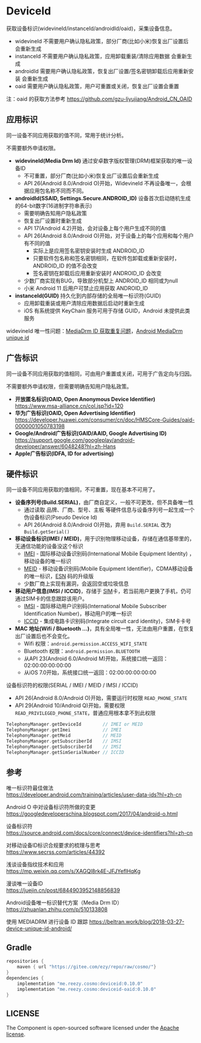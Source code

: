 # DeviceId

获取设备标识(widevineId/instanceId/androidId/oaid)，采集设备信息。 

- widevineId 不需要用户确认隐私政策，部分厂商(比如小米)恢复出厂设置后 会重新生成
- instanceId 不需要用户确认隐私政策，应用卸载重装/清除应用数据 会重新生成
- androidId 需要用户确认隐私政策，恢复出厂设置/签名密钥卸载后应用重新安装 会重新生成
- oaid 需要用户确认隐私政策，用户可重置或关闭，恢复出厂设置会重置
 

注：oaid 的获取方法参考 https://github.com/gzu-liyujiang/Android_CN_OAID
 
## 应用标识

同一设备不同应用获取的值不同，常用于统计分析。

不需要额外申请权限。

- **widevineId(Media Drm Id)** 通过安卓数字版权管理(DRM)框架获取的唯一设备ID
  - 不可重置，部分厂商(比如小米)恢复出厂设置后会重新生成
  - API 26(Android 8.0/Android O)开始，WidevineId 不再设备唯一，会根据应用包名称不同而不同。 
- **androidId(SSAID, Settings.Secure.ANDROID_ID)** 设备首次启动随机生成的64-bit数字(16进制字符串表示)
  - 需要明确告知用户隐私政策
  - 恢复出厂设置时重新生成
  - API 17(Android 4.2)开始，会对设备上每个用户生成不同的值
  - API 26(Android 8.0/Android O)开始，对于设备上的每个应用和每个用户有不同的值
    - 实际上是应用签名密钥安装时生成 ANDROID_ID
    - 只要软件包名称和签名密钥相同，在软件包卸载或重新安装时，ANDROID_ID 的值不会改变
    - 签名密钥在卸载后应用重新安装时 ANDROID_ID 会改变
  - 少数厂商实现有BUG，导致部分机型上 ANDROID_ID 相同或为null
  - 小米 Android 11 后用户可禁止应用获取 ANDROID_ID
- **instanceId(GUID)** 持久化到内部存储的全局唯一标识符(GUID) 
  - 应用卸载重装或用户清除应用数据后启动时重新生成 
  - iOS 有系统提供 KeyChain 服务可用于存储 GUID，Android 未提供此类服务



widevineId 唯一性问题：[MediaDrm ID 获取重复问题](https://developer.huawei.com/consumer/cn/forum/topic/0209123096367088175)，[Android MediaDrm unique id](https://stackoverflow.com/questions/67396257/android-mediadrm-unique-id)

## 广告标识

同一设备不同应用获取的值相同，可由用户重置或关闭，可用于广告定向与归因。

不需要额外申请权限，但需要明确告知用户隐私政策。

- **开放匿名标识(OAID, Open Anonymous Device Identifier)**   
  https://www.msa-alliance.cn/col.jsp?id=120
- **华为广告标识(OAID, Open Advertising Identifier)**   
  https://developer.huawei.com/consumer/cn/doc/HMSCore-Guides/oaid-0000001050783198
- **Google/Android广告标识(GAID/AAID, Google Advertising ID)**   
  https://support.google.com/googleplay/android-developer/answer/6048248?hl=zh-Hans
- **Apple广告标识(IDFA, ID for advertising)**   



## 硬件标识


同一设备不同应用获取的值相同，不可重置，现在基本不可用了。


- **设备序列号(Build.SERIAL)**，由厂商自定义，一般不可更改，但不具备唯一性
  - 通过读取 品牌、厂商、型号、主板 等硬件信息与设备序列号一起生成一个伪设备标识(Pseudo Device Id)
  - API 26(Android 8.0/Android O)开始，弃用 `Build.SERIAL` 改为 `Build.getSerial()`
- **移动设备标识(IMEI / MEID)**，用于识别物理移动设备，存储在通信基带里的，无通信功能的设备没这个标识
  - [IMEI](https://zh.wikipedia.org/wiki/IMEI) - 国际移动设备识别码(International Mobile Equipment Identity) ，移动设备的唯一标识
  - [MEID](https://zh.wikipedia.org/wiki/MEID) - 移动设备识别码(Mobile Equipment Identifier)，CDMA移动设备的唯一标识，[ESN](https://zh.wikipedia.org/wiki/ESN) 码的升级版
  - 少数厂商上实现有漏洞，会返回空或垃圾信息
- **移动用户信息(IMSI / ICCID)**，存储于 [SIM](https://zh.wikipedia.org/wiki/SIM)卡，若当前用户更换了手机，仍可通过SIM卡的信息跟踪该用户。
  - [IMSI](https://zh.wikipedia.org/wiki/IMSI) - 国际移动用户识别码(International Mobile Subscriber Identification Number)，移动用户的唯一标识
  - [ICCID](https://baike.baidu.com/item/iccid/5181544) - 集成电路卡识别码(Integrate circuit card identity)，SIM卡卡号
- **MAC 地址(Wifi / Bluetooth ...)**，具有全局唯一性，无法由用户重置，在恢复出厂设置后也不会变化。
  - Wifi 权限：`android.permission.ACCESS_WIFI_STATE`
  - Bluetooth 权限：`android.permission.BLUETOOTH`
  - 从API 23(Android 6.0/Android M)开始，系统接口统一返回：02:00:00:00:00:00
  - 从iOS 7.0开始，系统接口统一返回：02:00:00:00:00:00


设备标识符的权限(SERIAL / IMEI / MEID / IMSI / ICCID)

- API 26(Android 8.0/Android O)开始，需要运行时权限 `READ_PHONE_STATE`
- API 29(Android 10/Android Q)开始，需要权限 `READ_PRIVILEGED_PHONE_STATE`，普通应用根本拿不到此权限


```kotlin
TelephonyManager.getDeviceId        // IMEI or MEID
TelephonyManager.getImei            // IMEI
TelephonyManager.getMeid            // MEID
TelephonyManager.getSubscriberId    // IMSI
TelephonyManager.getSubscriberId    // IMSI
TelephonyManager.getSimSerialNumber // ICCID
```




## 参考 

唯一标识符最佳做法    
https://developer.android.com/training/articles/user-data-ids?hl=zh-cn

Android O 中对设备标识符所做的变更   
https://googledeveloperschina.blogspot.com/2017/04/android-o.html

设备标识符   
https://source.android.com/docs/core/connect/device-identifiers?hl=zh-cn
 

对移动设备ID标识合规要求的梳理与思考   
https://www.secrss.com/articles/44392

浅谈设备指纹技术和应用   
https://mp.weixin.qq.com/s/XAGQl8rk4E-JFJYefIHqKg 


漫谈唯一设备ID   
https://juejin.cn/post/6844903952148856839


Android设备唯一标识替代方案（Media Drm ID）   
https://zhuanlan.zhihu.com/p/510133808

使用 MEDIADRM 进行设备 ID 跟踪
https://beltran.work/blog/2018-03-27-device-unique-id-android/



## Gradle

``` groovy
repositories {
    maven { url "https://gitee.com/ezy/repo/raw/cosmo/"}
}
dependencies {
    implementation "me.reezy.cosmo:deviceid:0.10.0"
    implementation "me.reezy.cosmo:deviceid-oaid:0.10.0"
}
```

## LICENSE

The Component is open-sourced software licensed under the [Apache license](LICENSE).